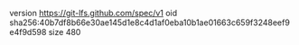 version https://git-lfs.github.com/spec/v1
oid sha256:40b7df8b66e30ae145d1e8c4d1af0eba10b1ae01663c659f3248eef9e4f9d598
size 480
